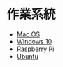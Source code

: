 # 作業系統

* [Mac OS](macos.md)
* [Windows 10](win10.md)
* [Raspberry Pi](raspberryPi.md)
* [Ubuntu](ubuntu.md)
